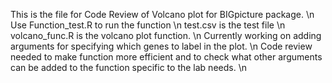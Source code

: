 This is the file for Code Review of Volcano plot for BIGpicture package. \n
Use Function_test.R to run the function \n
test.csv is the test file \n
volcano_func.R is the volcano plot function. \n
Currently working on adding arguments for specifying which genes to label in the plot. \n
Code review needed to make function more efficient and to check what other arguments can be added to the function specific to the lab needs. \n
